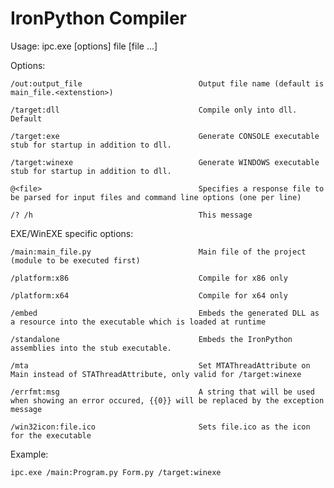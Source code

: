 IronPython Compiler
=====

Usage: ipc.exe [options] file [file ...]

Options:

    /out:output_file                          Output file name (default is main_file.<extenstion>)
    
    /target:dll                               Compile only into dll.  Default
    
    /target:exe                               Generate CONSOLE executable stub for startup in addition to dll.
    
    /target:winexe                            Generate WINDOWS executable stub for startup in addition to dll.
    
    @<file>                                   Specifies a response file to be parsed for input files and command line options (one per line)
    
    /? /h                                     This message    
    

EXE/WinEXE specific options:

    /main:main_file.py                        Main file of the project (module to be executed first)
    
    /platform:x86                             Compile for x86 only
    
    /platform:x64                             Compile for x64 only
    
    /embed                                    Embeds the generated DLL as a resource into the executable which is loaded at runtime
    
    /standalone                               Embeds the IronPython assemblies into the stub executable.
    
    /mta                                      Set MTAThreadAttribute on Main instead of STAThreadAttribute, only valid for /target:winexe
    
    /errfmt:msg                               A string that will be used when showing an error occured, {{0}} will be replaced by the exception message
    
    /win32icon:file.ico                       Sets file.ico as the icon for the executable

Example:

    ipc.exe /main:Program.py Form.py /target:winexe
